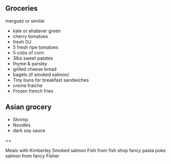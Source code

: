 ## Groceries

merguez or similar

- kale or ehatever green
- cherry tomatoes
- fresh OJ
- 5 fresh ripe tomatoes
- 5 cobs of corn
- 3lbs sweet patates
- thyme & parsley
- grilled cheese bread
- bagels (if smoked salmon)
- Tiny buns for breakfast sandwiches
- creme fraiche
- Frozen french fries

## Asian grocery

- Shrimp
- Noodles
- dark soy sauce

==

Meals with Kimberley
Smoked salmon
Fish from fish shop
fancy pasta
poke salmon from fancy Fisher

